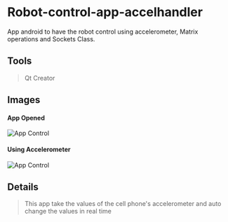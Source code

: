 # Robot-control-app-accelhandler
App android to have the robot control using accelerometer, Matrix operations and Sockets Class.

## Tools
> Qt Creator

## Images

#### App Opened
![App Control](https://user-images.githubusercontent.com/52173525/60537349-b8e1f680-9cde-11e9-9af6-49f411ec4959.jpeg)

#### Using Accelerometer
![App Control](https://user-images.githubusercontent.com/52173525/60537431-e4fd7780-9cde-11e9-9ca1-ae8a6954c6b0.jpeg)

## Details
> This app take the values of the cell phone's accelerometer and auto change the values in real time 
